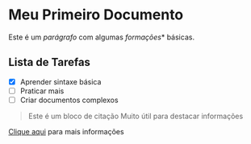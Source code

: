# Meu Primeiro Documento 

Este é um *parágrafo* com algumas *formações** básicas.

## Lista de Tarefas 
- [x] Aprender sintaxe básica
- [ ] Praticar mais
- [ ] Criar documentos complexos
> Este é um bloco de citação
> Muito útil para destacar informações


[Clique aqui](https://github.com/thevituz) para mais informações 
